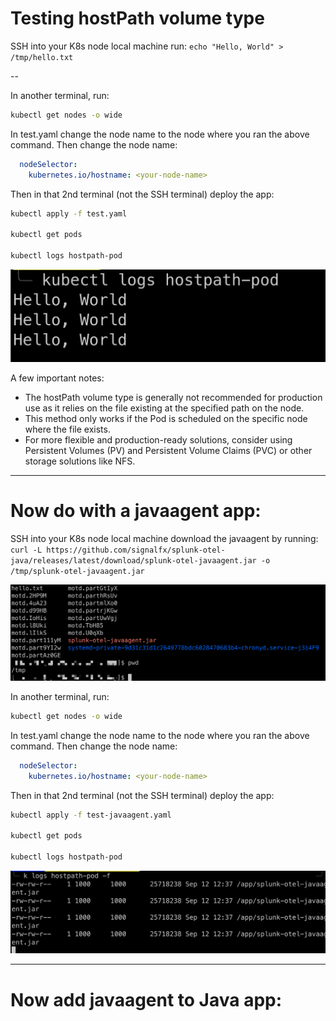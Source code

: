 # Testing hostPath volume type

SSH into your K8s node local machine run: `echo "Hello, World" > /tmp/hello.txt`

--

In another terminal, run:

```bash
kubectl get nodes -o wide
```

In test.yaml change the node name to the node where you ran the above command. Then change the node name:

```yml
  nodeSelector:
    kubernetes.io/hostname: <your-node-name>
```

Then in that 2nd terminal (not the SSH terminal) deploy the app:

```bash
kubectl apply -f test.yaml

kubectl get pods

kubectl logs hostpath-pod
```

![](proof1.png)

A few important notes:

- The hostPath volume type is generally not recommended for production use as it relies on the file existing at the specified path on the node.
- This method only works if the Pod is scheduled on the specific node where the file exists.
- For more flexible and production-ready solutions, consider using Persistent Volumes (PV) and Persistent Volume Claims (PVC) or other storage solutions like NFS.

---

# Now do with a javaagent app:

SSH into your K8s node local machine download the javaagent by running: 
`curl -L https://github.com/signalfx/splunk-otel-java/releases/latest/download/splunk-otel-javaagent.jar -o /tmp/splunk-otel-javaagent.jar`

![](proofdownload.png)

In another terminal, run:

```bash
kubectl get nodes -o wide
```

In test.yaml change the node name to the node where you ran the above command. Then change the node name:

```yml
  nodeSelector:
    kubernetes.io/hostname: <your-node-name>
```

Then in that 2nd terminal (not the SSH terminal) deploy the app:

```bash
kubectl apply -f test-javaagent.yaml

kubectl get pods

kubectl logs hostpath-pod
```

![](proof2.png)

---

# Now add javaagent to Java app:


